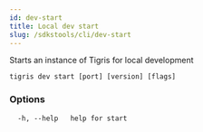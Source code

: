 ```yaml
---
id: dev-start
title: Local dev start
slug: /sdkstools/cli/dev-start
---
```


Starts an instance of Tigris for local development

```shell
tigris dev start [port] [version] [flags]
```

### Options

```
  -h, --help   help for start
```
